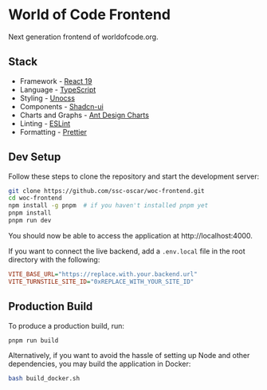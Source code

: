 # World of Code Frontend

Next generation frontend of worldofcode.org.

## Stack

- Framework - [React 19](https://react.dev/)
- Language - [TypeScript](https://www.typescriptlang.org)
- Styling - [Unocss](https://unocss.dev)
- Components - [Shadcn-ui](https://ui.shadcn.com)
- Charts and Graphs - [Ant Design Charts](https://charts.ant.design)
- Linting - [ESLint](https://eslint.org)
- Formatting - [Prettier](https://prettier.io)

## Dev Setup

Follow these steps to clone the repository and start the development server:

```bash
git clone https://github.com/ssc-oscar/woc-frontend.git
cd woc-frontend
npm install -g pnpm  # if you haven't installed pnpm yet
pnpm install
pnpm run dev
```

You should now be able to access the application at http://localhost:4000.

If you want to connect the live backend, add a `.env.local` file in the root directory with the following:

```ini
VITE_BASE_URL="https://replace.with.your.backend.url"
VITE_TURNSTILE_SITE_ID="0xREPLACE_WITH_YOUR_SITE_ID"
```

## Production Build

To produce a production build, run:

```bash
pnpm run build
```

Alternatively, if you want to avoid the hassle of setting up Node and other dependencies, you may build the application in Docker:

```bash
bash build_docker.sh
```
